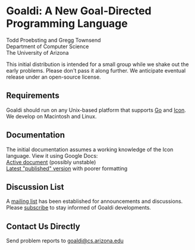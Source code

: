 Goaldi: A New Goal-Directed Programming Language 
=====

Todd Proebsting and Gregg Townsend  
Department of Computer Science  
The University of Arizona  

This initial distribution is intended for a small group
while we shake out the early problems.
Please don't pass it along further.
We anticipate eventual release under an open-source license.


## Requirements
Goaldi should run on any Unix-based platform that supports
[Go](http://golang.org/) and
[Icon](http://www.cs.arizona.edu/icon/).
We develop on Macintosh and Linux.

## Documentation
The initial documentation assumes a working knowledge of the Icon language.
View it using Google Docs:  
[Active document](https://docs.google.com/document/d/1TazaoECAzgqt0o-bdfvBL5nhMxA_w7KuJN65Cr5ov4M/edit?usp=sharing)
(possibly unstable)  
[Latest "published" version](https://docs.google.com/document/d/1TazaoECAzgqt0o-bdfvBL5nhMxA_w7KuJN65Cr5ov4M/pub)
with poorer formatting

## Discussion List
A [mailing list](https://list.arizona.edu/sympa/info/goaldi-language)
has been established for announcements and discussions.
Please [subscribe](https://list.arizona.edu/sympa/subscribe/goaldi-language)
to stay informed of Goaldi developments.

## Contact Us Directly
Send problem reports to
[goaldi@cs.arizona.edu](mailto:goaldi@cs.arizona.edu)
